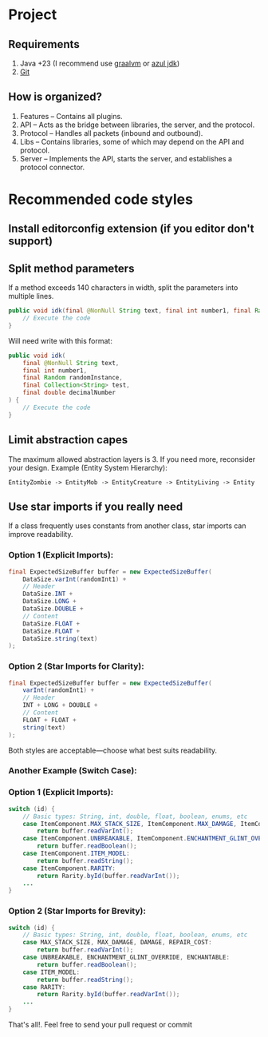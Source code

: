 # Project
## Requirements
1) Java +23 (I recommend use [graalvm](https://www.graalvm.org/downloads/) or [azul jdk](https://www.azul.com/downloads/?package=jdk#zulu))
2) [Git](https://git-scm.com/downloads)

## How is organized?
1) Features – Contains all plugins.
2) API – Acts as the bridge between libraries, the server, and the protocol.
3) Protocol – Handles all packets (inbound and outbound).
4) Libs – Contains libraries, some of which may depend on the API and protocol.
5) Server – Implements the API, starts the server, and establishes a protocol connector.

# Recommended code styles
## Install editorconfig extension (if you editor don't support)

## Split method parameters
If a method exceeds 140 characters in width, split the parameters into multiple lines.

```java
public void idk(final @NonNull String text, final int number1, final Random randomInstance, final Collection<String> test, final double decimalNumber) {    // Execute the code
    // Execute the code
}
```

Will need write with this format:

```java
public void idk(
    final @NonNull String text,
    final int number1,
    final Random randomInstance,
    final Collection<String> test,
    final double decimalNumber
) {
    // Execute the code
}
```

## Limit abstraction capes
The maximum allowed abstraction layers is 3. If you need more, reconsider your design.
Example (Entity System Hierarchy):

```EntityZombie -> EntityMob -> EntityCreature -> EntityLiving -> Entity```

## Use star imports if you really need
If a class frequently uses constants from another class, star imports can improve readability.

### Option 1 (Explicit Imports):
```java
final ExpectedSizeBuffer buffer = new ExpectedSizeBuffer(
    DataSize.varInt(randomInt1) +
    // Header
    DataSize.INT +
    DataSize.LONG +
    DataSize.DOUBLE +
    // Content
    DataSize.FLOAT +
    DataSize.FLOAT +
    DataSize.string(text)
);
```
### Option 2 (Star Imports for Clarity):
```java
final ExpectedSizeBuffer buffer = new ExpectedSizeBuffer(
    varInt(randomInt1) +
    // Header
    INT + LONG + DOUBLE +
    // Content
    FLOAT + FLOAT +
    string(text)
);
```
Both styles are acceptable—choose what best suits readability.

### Another Example (Switch Case):
### Option 1 (Explicit Imports):
```java
switch (id) {
    // Basic types: String, int, double, float, boolean, enums, etc
    case ItemComponent.MAX_STACK_SIZE, ItemComponent.MAX_DAMAGE, ItemComponent.DAMAGE, ItemComponent.REPAIR_COST:
        return buffer.readVarInt();
    case ItemComponent.UNBREAKABLE, ItemComponent.ENCHANTMENT_GLINT_OVERRIDE, ItemComponent.ENCHANTABLE:
        return buffer.readBoolean();
    case ItemComponent.ITEM_MODEL:
        return buffer.readString();
    case ItemComponent.RARITY:
        return Rarity.byId(buffer.readVarInt());
    ...
}
```

### Option 2 (Star Imports for Brevity):
```java
switch (id) {
    // Basic types: String, int, double, float, boolean, enums, etc
    case MAX_STACK_SIZE, MAX_DAMAGE, DAMAGE, REPAIR_COST:
        return buffer.readVarInt();
    case UNBREAKABLE, ENCHANTMENT_GLINT_OVERRIDE, ENCHANTABLE:
        return buffer.readBoolean();
    case ITEM_MODEL:
        return buffer.readString();
    case RARITY:
        return Rarity.byId(buffer.readVarInt());
    ...
}
```

That's all!. Feel free to send your pull request or commit
